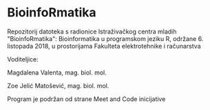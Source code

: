 # BioinfoRmatika


Repozitorij datoteka s radionice Istraživačkog centra mladih "BioinfoRmatika": Bioinformatika u programskom jeziku R, održane 6. listopada 2018, u prostorijama Fakulteta elektrotehnike i računarstva

Voditeljice:

Magdalena Valenta, mag. biol. mol.

Zoe Jelić Matošević, mag. biol. mol.

Program je podržan od strane Meet and Code inicijative
